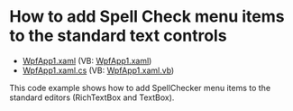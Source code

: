# How to add Spell Check menu items to the standard text controls

* [WpfApp1.xaml](./CS/WpfApp1.xaml) (VB: [WpfApp1.xaml](./VB/WpfApp1.xaml))
* [WpfApp1.xaml.cs](./CS/WpfApp1.xaml.cs) (VB: [WpfApp1.xaml.vb](./VB/WpfApp1.xaml.vb))

This code example shows how to add SpellChecker menu items to the standard editors (RichTextBox and TextBox).

